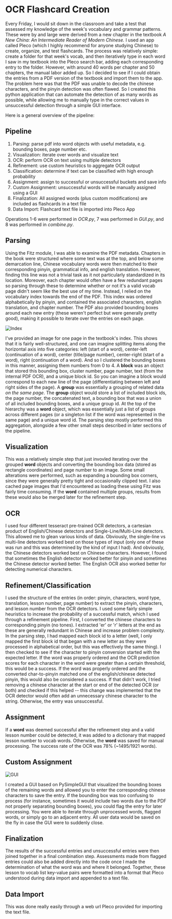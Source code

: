# OCR Flashcard Creation

Every Friday, I would sit down in the classroom and take a test that assessed my knowledge of the week's vocabulary and grammar patterns. These were by and large were derived from a new chapter in the textbook *A New China: An Intermediate Reader of Modern Chinese.* I used an app called Pleco (which I highly recommend for anyone studying Chinese) to create, organize, and test flashcards. The process was relatively simple: create a folder for that week's vocab, and then iteratively type in each word I saw in my textbook into the Pleco search bar, adding each corresponding entry to the folder. However, with around 40 words per chapter and 50 chapters, the manual labor added up. So I decided to see if I could obtain the entries from a PDF version of the textbook and import them to the app. The problem here was that the PDF was unable to decode the chinese characters, and the pinyin detection was often flawed. So I created this python application that can automate the detection of as many words as possible, while allowing me to manually type in the correct values in unsuccessful detection through a simple GUI interface.

Here is a general overview of the pipeline:

## Pipeline ## 

1. Parsing: parse pdf into word objects with useful metadata, e.g. bounding boxes, page number etc.
2. Visualization: iterate over words and visualize text
3. OCR: perform OCR on text using multiple detectors
4. Refinement: use custom heuristics to aggregate OCR output
5. Classification: determine if text can be classified with high enough probability
6. Assignment: assign to successful or unsuccessful buckets and save info 
7. Custom Assignment: unsuccessful words will be manually assigned using a GUI
8. Finalization: All assigned words (plus custom modifications) are included as flashcards in a text file
9. Data Import: Flashcard text file is imported into Pleco App

Operations 1-6 were performed in *OCR.py*, 7 was performed in *GUI.py*, and 8 was performed in *combine.py*. 

## Parsing ## 

Using the Fitz module, I was able to examine the PDF metadata. Chapters in the book were structured where some text was at the top, and below some demarcation line, Chinese vocabulary words were then matched to their corresponding pinyin, grammatical info, and english translation. However, finding this line was not a trivial task as it not particularly standardized in its location. Moreover, each chapter would often have a few redundant pages so parsing through these to determine whether or not it's a valid vocab page didn't seem like the best use of my time. Instead, I relied on the vocabulary index towards the end of the PDF. This index was ordered alphabetically by pinyin, and contained the associated characters, english translation, and chapter number. The PDF also provided bounding boxes around each new entry (these weren't perfect but were generally pretty good), making it possible to iterate over the entries on each page. 

![Index](Index.png)

I've provided an image for one page in the textbook's index. This shows that it is fairly well-structured, and one can imagine splitting items along the horizontal axis into five categories: left (start of a word), center-left (continuation of a word), center (title/page number), center-right (start of a word), right (continuation of a word). And so I clustered the bounding boxes in this manner, assigning them numbers from 0 to 4. A **block** was an object that stored this bounding box, cluster number, page number, text (from the internal PDF OCR), and a unique block id. So you can imagine a block would correspond to each new line of the page (differentiating between left and right sides of the page). A **group** was essentially a grouping of related data *on the same page*. The **group** object would store a list of included block ids, the page number, the concatenated text, a bounding box that was a union of all included bounding boxes, and a unique group id. At the top of the hierarchy was a **word** object, which was essentially just a list of groups across different pages (or a singleton list if the word was represented in the same page) and a unique word id. The parsing step mostly performed this aggregation, alongside a few other small steps described in later sections of the pipeline. 

## Visualization ## 

This was a relatively simple step that just invovled iterating over the grouped **word** objects and converting the bounding box data (stored as rectangle coordinates) and page number to an image. Some small alterations were performed, such as expanding a bounding box corners, since they were generally pretty tight and occasionally clipped text. I also cached page images that I'd encountered as loading these using Fitz was fairly time consuming. If the **word** contained multiple groups, results from these would also be merged later for the refinement step. 

## OCR ## 

I used four different tesseract pre-trained OCR detectors, a cartesian product of English/Chinese detectors and Single-Line/Multi-Line detectors. This allowed me to glean various kinds of data. Obviously, the single-line vs multi-line detectors worked best on those types of input (only one of these was run and this was determined by the kind of input I had). And obviously, the Chinese detectors worked best on Chinese characters. However, I found that sometimes the English detector worked better for pinyin and sometimes the Chinese detector worked better. The English OCR also worked better for detecting numerical characters.

## Refinement/Classification ## 

I used the structure of the entries (in order: pinyin, characters, word type, translation, lesson number, page number) to extract the pinyin, characters, and lesson number from the OCR detectors. I used some fairly simple heuristics to increase the probability of a successful match, which I used through a refinement pipeline. First, I converted the chinese characters to corresponding pinyin (no tones). I extracted 'er' or 'r' letters at the end as these are generally redundant in Chinese and increase problem complexity. In the parsing step, I had mapped each block id to a letter (well, I only mapped the first block id that began with a new letter as they were processed in alphabetical order, but this was effectively the same thing). I then checked to see if the character to pinyin conversion started with the expected letter. If the word was properly ordered and the OCR prediction scores for each character in the word were greater than a certain threshold, this would be a success. If the word was properly ordered and the converted char-to-pinyin matched one of the english/chinese detected pinyin, this would also be considered a success. If that didn't work, I tried removing a chinese character at the start or end of the detected OCR (or both) and checked if this helped -- this change was implemented that the OCR detector would often add an unnecessary chinese character to the string. Otherwise, the entry was unsuccessful.

## Assignment ## 

If a **word** was deemed successful after the refinement step and a valid lesson number could be detected, it was added to a dictionary that mapped lesson number to vocab words. Otherwise, the **word** was saved for manual processing. The success rate of the OCR was 78% (~1495/1921 words). 

## Custom Assignment ## 

![GUI](GUI.png)

I created a GUI based on PySimpleGUI that visualized the bounding boxes of the remaining words and allowed you to enter the corresponding chinese characters to save the entry. If the bounding box was too confusing to process (for instance, sometimes it would include two words due to the PDF not properly separating bounding boxes), you could flag the entry for later processing. You were able to iterate through unprocessed words, flagged words, or simply go to an adjacent entry. All user data would be saved on the fly in case the GUI were to suddenly close. 

## Finalization ## 

The results of the successful entries and unsuccessful entries were then joined together in a final combination step. Assessments made from flagged entries could also be added directly into the code once I made the determination of what the word was and where it belonged. Together, these lesson to vocab list key-value pairs were formatted into a format that Pleco understood during data import and appended to a text file. 

## Data Import ## 

This was done really easily through a web url Pleco provided for importing the text file. 
